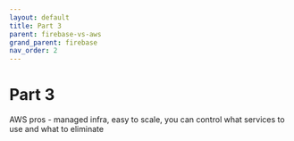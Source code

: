 ```yaml
---
layout: default
title: Part 3
parent: firebase-vs-aws
grand_parent: firebase
nav_order: 2
---
```


# Part 3

AWS pros - managed infra, easy to scale, you can control what services to use and what to eliminate
